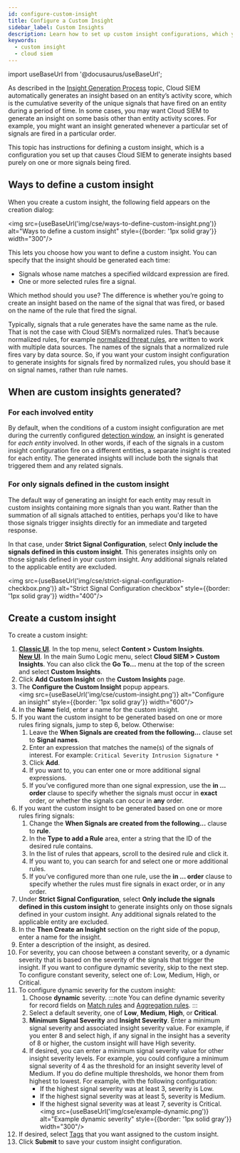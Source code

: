 ```yaml
---
id: configure-custom-insight
title: Configure a Custom Insight
sidebar_label: Custom Insights
description: Learn how to set up custom insight configurations, which you can use to automatically generate insights on some basis other than entity activity scores.
keywords:
  - custom insight
  - cloud siem
---
```


import useBaseUrl from '@docusaurus/useBaseUrl';

As described in the [Insight Generation Process](/docs/cse/get-started-with-cloud-siem/insight-generation-process/) topic, Cloud SIEM automatically generates an insight based on an entity’s activity score, which is the cumulative severity of the unique signals that have fired on an entity during a period of time. In some cases, you may want Cloud SIEM to generate an insight on some basis other than entity activity scores. For example, you might want an insight generated whenever a particular set of signals are fired in a particular order. 

This topic has instructions for defining a custom insight, which is a configuration you set up that causes Cloud SIEM to generate insights based purely on one or more signals being fired. 

## Ways to define a custom insight

When you create a custom insight, the following field appears on the creation dialog: 

<img src={useBaseUrl('img/cse/ways-to-define-custom-insight.png')} alt="Ways to define a custom insight" style={{border: '1px solid gray'}} width="300"/>

This lets you choose how you want to define a custom insight. You can specify that the insight should be generated each time:

* Signals whose name matches a specified wildcard expression are fired. 
* One or more selected rules fire a signal.

Which method should you use? The difference is whether you’re going to create an insight based on the name of the signal that was fired, or based on the name of the rule that fired the signal. 

Typically, signals that a rule generates have the same name as the rule. That is not the case with Cloud SIEM’s normalized rules. That’s because normalized rules, for example [normalized threat rules](/docs/cse/rules/normalized-threat-rules/), are written to work with multiple data sources. The names of the signals that a normalized rule fires vary by data source. So, if you want your custom insight configuration to generate insights for signals fired by normalized rules, you should base it on signal names, rather than rule names.

## When are custom insights generated?

### For each involved entity

By default, when the conditions of a custom insight configuration are met during the currently configured [detection window](/docs/cse/records-signals-entities-insights/set-insight-generation-window-threshold/), an insight is generated for *each entity* involved. In other words, if each of the signals in a custom insight configuration fire on a different entities, a separate insight is created for each entity. The generated insights will include both the signals that triggered them and any related signals.

### For only signals defined in the custom insight

The default way of generating an insight for each entity may result in custom insights containing more signals than you want. Rather than the summation of all signals attached to entities, perhaps you'd like to have those signals trigger insights directly for an immediate and targeted response.

In that case, under **Strict Signal Configuration**, select **Only include the signals defined in this custom insight**. This generates insights only on those signals defined in your custom insight. Any additional signals related to the applicable entity are excluded. 

<img src={useBaseUrl('img/cse/strict-signal-configuration-checkbox.png')} alt="Strict Signal Configuration checkbox" style={{border: '1px solid gray'}} width="400"/>
 
## Create a custom insight

To create a custom insight:

1. [**Classic UI**](/docs/get-started/sumo-logic-ui-classic). In the top menu, select **Content > Custom Insights**. <br/>[**New UI**](/docs/get-started/sumo-logic-ui). In the main Sumo Logic menu, select **Cloud SIEM > Custom Insights**. You can also click the **Go To...** menu at the top of the screen and select **Custom Insights**.  
1. Click **Add Custom Insight** on the **Custom Insights** page.
1. The **Configure the Custom Insight** popup appears. <br/><img src={useBaseUrl('img/cse/custom-insight.png')} alt="Configure an insight" style={{border: '1px solid gray'}} width="600"/>
1. In the **Name** field, enter a name for the custom insight.
1. If you want the custom insight to be generated based on one or more rules firing signals, jump to step 6, below. Otherwise: 
   1. Leave the **When Signals are created from the following...** clause set to **Signal names**.
   2. Enter an expression that matches the name(s) of the signals of interest. For example: `Critical Severity Intrusion Signature *`
   3. Click **Add**.
   4. If you want to, you can enter one or more additional signal expressions.
   5. If you’ve configured more than one signal expression, use the **in ... order** clause to specify whether the signals must occur in **exact** order, or whether the signals can occur in **any** order. 
1. If you want the custom insight to be generated based on one or more rules firing signals:
   1. Change the **When Signals are created from the following...** clause to **rule**. 
   2. In the **Type to add a Rule** area, enter a string that the ID of the desired rule contains.
   3. In the list of rules that appears, scroll to the desired rule and click it.
   4. If you want to, you can search for and select one or more additional rules.
   5. If you’ve configured more than one rule, use the **in ... order** clause to specify whether the rules must fire signals in exact order, or in any order. 
1. Under **Strict Signal Configuration**, select **Only include the signals defined in this custom insight** to generate insights only on those signals defined in your custom insight. Any additional signals related to the applicable entity are excluded.
1. In the **Then Create an Insight** section on the right side of the popup, enter a name for the insight.
1. Enter a description of the insight, as desired.
1. For severity, you can choose between a constant severity, or a dynamic severity that is based on the severity of the signals that trigger the insight. If you want to configure dynamic severity, skip to the next step. To configure constant severity, select one of: Low, Medium, High, or Critical. 
1. To configure dynamic severity for the custom insight:
    1. Choose **dynamic** severity.
          :::note
          You can define dynamic severity for record fields on [Match rules](/docs/cse/rules/write-match-rule#configure-then-create-a-signal-settings) and [Aggregation rules](/docs/cse/rules/write-aggregation-rule/#configure-then-create-a-signal-settings). 
          :::
    1. Select a default severity, one of **Low**, **Medium**, **High**, or **Critical**. 
    1. **Minimum Signal Severity** and **Insight Severity**. Enter a minimum signal severity and associated insight severity value. For example, if you enter 8 and select high, if any signal in the insight has a severity of 8 or higher, the custom insight will have High severity. 
    1. If desired, you can enter a minimum signal severity value for other insight severity levels. For example, you could configure a minimum signal severity of 4 as the threshold for an insight severity level of Medium. If you do define multiple thresholds, we honor them from highest to lowest. For example, with the following configuration:
       * If the highest signal severity was at least 3, severity is Low.
       * If the highest signal severity was at least 5, severity is Medium.
       * If the highest signal severity was at least 7, severity is Critical.
      <br/><img src={useBaseUrl('img/cse/example-dynamic.png')} alt="Example dynamic severity" style={{border: '1px solid gray'}} width="300"/>
1. If desired, select [Tags](/docs/cse/records-signals-entities-insights/tags-insights-signals-entities-rules/) that you want assigned to the custom insight. 
1. Click **Submit** to save your custom insight configuration.
